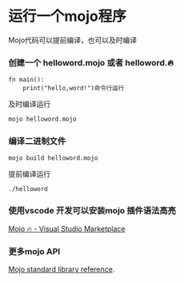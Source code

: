 # 运行一个mojo程序

Mojo代码可以提前编译，也可以及时编译

### 创建一个 helloword.mojo 或者 helloword.🔥

```mojo
fn main():
	print("hello,word!")命令行运行
```

及时编译运行

```bash
mojo helloword.mojo
```

### 编译二进制文件

```
mojo build helloword.mojo
```

提前编译运行

```
./helloword
```



### 使用vscode 开发可以安装mojo 插件语法高亮

[Mojo 🔥 - Visual Studio Marketplace](https://marketplace.visualstudio.com/items?itemName=modular-mojotools.vscode-mojo)





### 更多mojo API 

[Mojo standard library reference](https://docs.modular.com/mojo/lib.html).
